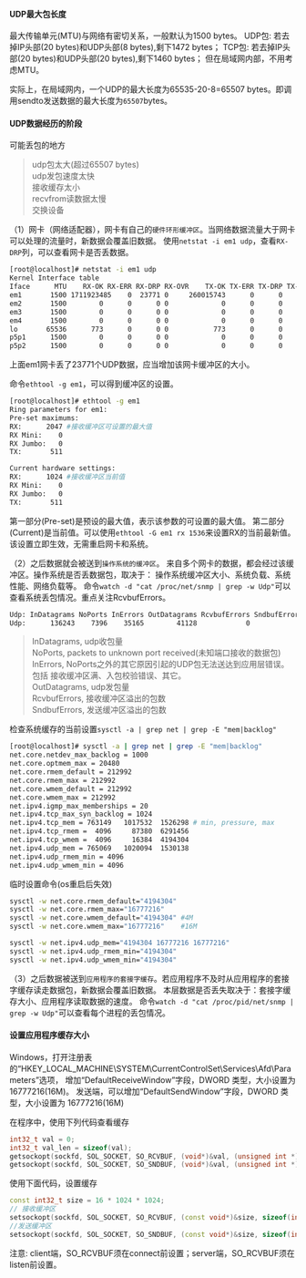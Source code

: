 #### UDP最大包长度
最大传输单元(MTU)与网络有密切关系，一般默认为1500 bytes。
UDP包: 若去掉IP头部(20 bytes)和UDP头部(8 bytes),剩下1472 bytes；
TCP包: 若去掉IP头部(20 bytes)和UDP头部(20 bytes),剩下1460 bytes；
但在局域网内部，不用考虑MTU。

实际上，在局域网内，一个UDP的最大长度为65535-20-8=65507 bytes。即调用sendto发送数据的最大长度为`65507`bytes。


#### UDP数据经历的阶段
可能丢包的地方
> udp包太大(超过65507 bytes) <br/>
> udp发包速度太快            <br/>
> 接收缓存太小               <br/>
> recvfrom读数据太慢         <br/>
> 交换设备                   <br/>

（1）网卡（网络适配器），网卡有自己的`硬件环形缓冲区`。当网络数据流量大于网卡可以处理的流量时，新数据会覆盖旧数据。
使用`netstat -i em1 udp`，查看`RX-DRP`列，可以查看网卡是否丢数据。
```sh
[root@localhost]# netstat -i em1 udp
Kernel Interface table
Iface      MTU    RX-OK RX-ERR RX-DRP RX-OVR    TX-OK TX-ERR TX-DRP TX-OVR Flg
em1       1500 1711923485    0  23771 0     260015743      0      0      0 BMRU
em2       1500        0      0      0 0             0      0      0      0 BMU
em3       1500        0      0      0 0             0      0      0      0 BMU
em4       1500        0      0      0 0             0      0      0      0 BMU
lo       65536      773      0      0 0           773      0      0      0 LRU
p5p1      1500        0      0      0 0             0      0      0      0 BMU
p5p2      1500        0      0      0 0             0      0      0      0 BMU
```
上面em1网卡丢了23771个UDP数据，应当增加该网卡缓冲区的大小。

命令`ethtool -g em1`，可以得到缓冲区的设置。
```sh
[root@localhost]# ethtool -g em1
Ring parameters for em1:
Pre-set maximums:
RX:      2047 #接收缓冲区可设置的最大值
RX Mini:    0
RX Jumbo:   0
TX:       511

Current hardware settings:
RX:      1024 #接收缓冲区当前值
RX Mini:    0
RX Jumbo:   0
TX:       511
```
第一部分(Pre-set)是预设的最大值，表示该参数的可设置的最大值。
第二部分(Current)是当前值。可以使用`ethtool -G em1 rx 1536`来设置RX的当前最新值。该设置立即生效，无需重启网卡和系统。


（2）之后数据就会被送到`操作系统的缓冲区`。 来自多个网卡的数据，都会经过该缓冲区。操作系统是否丢数据包，取决于：
操作系统缓冲区大小、系统负载、系统性能、网络负载等。
命令`watch -d "cat /proc/net/snmp | grep -w Udp"`可以查看系统丢包情况。重点关注RcvbufErrors。
```sh
Udp: InDatagrams NoPorts InErrors OutDatagrams RcvbufErrors SndbufErrors InCsumErrors
Udp:      136243    7396    35165        41128            0            2            0
```
> InDatagrams, udp收包量  <br/>
> NoPorts, packets to unknown port received(未知端口接收的数据包)                                         <br/>
> InErrors, NoPorts之外的其它原因引起的UDP包无法送达到应用层错误。包括 接收缓冲区满、入包校验错误、其它。 <br/>
> OutDatagrams, udp发包量             <br/>
> RcvbufErrors, 接收缓冲区溢出的包数  <br/>
> SndbufErrors, 发送缓冲区溢出的包数  <br/>

检查系统缓存的当前设置`sysctl -a | grep net | grep -E "mem|backlog"`
```sh
[root@localhost]# sysctl -a | grep net | grep -E "mem|backlog"
net.core.netdev_max_backlog = 1000
net.core.optmem_max = 20480
net.core.rmem_default = 212992
net.core.rmem_max = 212992
net.core.wmem_default = 212992
net.core.wmem_max = 212992
net.ipv4.igmp_max_memberships = 20
net.ipv4.tcp_max_syn_backlog = 1024
net.ipv4.tcp_mem = 763149   1017532  1526298 # min, pressure, max
net.ipv4.tcp_rmem =  4096     87380  6291456
net.ipv4.tcp_wmem =  4096     16384  4194304
net.ipv4.udp_mem = 765069   1020094  1530138
net.ipv4.udp_rmem_min = 4096
net.ipv4.udp_wmem_min = 4096
```

临时设置命令(os重启后失效)
```sh
sysctl -w net.core.rmem_default="4194304"
sysctl -w net.core.rmem_max="16777216"
sysctl -w net.core.wmem_default="4194304" #4M
sysctl -w net.core.wmem_max="16777216"    #16M

sysctl -w net.ipv4.udp_mem="4194304 16777216 16777216"
sysctl -w net.ipv4.udp_rmem_min="4194304"
sysctl -w net.ipv4.udp_wmem_min="4194304"
```

（3）之后数据被送到`应用程序的套接字缓存`。若应用程序不及时从应用程序的套接字缓存读走数据包，新数据会覆盖旧数据。
本层数据是否丢失取决于：套接字缓存大小、应用程序读取数据的速度。
命令`watch -d "cat /proc/pid/net/snmp | grep -w Udp"`可以查看每个进程的丢包情况。


#### 设置应用程序缓存大小
Windows，打开注册表的“HKEY_LOCAL_MACHINE\SYSTEM\CurrentControlSet\Services\Afd\Parameters”选项，
增加“DefaultReceiveWindow”字段，DWORD 类型，大小设置为 16777216(16M)。 
发送端，可以增加“DefaultSendWindow”字段，DWORD 类型，大小设置为 16777216(16M)

在程序中，使用下列代码查看缓存
```cpp
int32_t val = 0;
int32_t val_len = sizeof(val);
getsockopt(sockfd, SOL_SOCKET, SO_RCVBUF, (void*)&val, (unsigned int *)&val_len);
getsockopt(sockfd, SOL_SOCKET, SO_SNDBUF, (void*)&val, (unsigned int *)&val_len);
```

使用下面代码，设置缓存
```cpp
const int32_t size = 16 * 1024 * 1024;
// 接收缓冲区
setsockopt(sockfd, SOL_SOCKET, SO_RCVBUF, (const void*)&size, sizeof(int));
//发送缓冲区
setsockopt(sockfd, SOL_SOCKET, SO_SNDBUF, (const void*)&size, sizeof(int));
```
注意: client端，SO_RCVBUF须在connect前设置；server端，SO_RCVBUF须在listen前设置。
